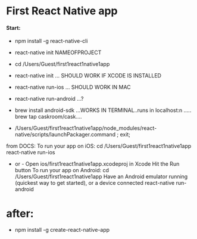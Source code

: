 # First React Native app


#### Start:

* npm install -g react-native-cli
* react-native init NAMEOFPROJECT
* cd /Users/Guest/first1react1native1app

* react-native init ... SHOULD WORK IF XCODE IS INSTALLED
* react-native run-ios ... SHOULD WORK IN MAC
* react-native run-android ...?
* brew install android-sdk ...WORKS IN TERMINAL..runs in localhost:n
..... brew tap caskroom/cask....

* /Users/Guest/first1react1native1app/node_modules/react-native/scripts/launchPackager.command ; exit;

from DOCS:
To run your app on iOS:
   cd /Users/Guest/first1react1native1app
   react-native run-ios
   - or -
   Open ios/first1react1native1app.xcodeproj in Xcode
   Hit the Run button
To run your app on Android:
   cd /Users/Guest/first1react1native1app
   Have an Android emulator running (quickest way to get started), or a device connected
   react-native run-android


# after:
* npm install -g create-react-native-app
